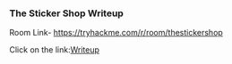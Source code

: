 ### The Sticker Shop Writeup

Room Link- https://tryhackme.com/r/room/thestickershop

Click on the link:[Writeup](https://cybertified.in/writeup/the-sticker-shop-tryhackme)
